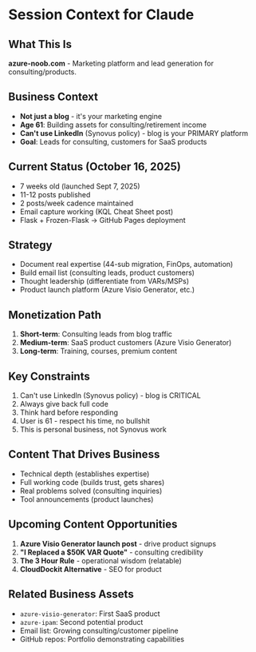 # Session Context for Claude

## What This Is
**azure-noob.com** - Marketing platform and lead generation for consulting/products.

## Business Context
- **Not just a blog** - it's your marketing engine
- **Age 61**: Building assets for consulting/retirement income
- **Can't use LinkedIn** (Synovus policy) - blog is your PRIMARY platform
- **Goal**: Leads for consulting, customers for SaaS products

## Current Status (October 16, 2025)
- 7 weeks old (launched Sept 7, 2025)
- 11-12 posts published
- 2 posts/week cadence maintained
- Email capture working (KQL Cheat Sheet post)
- Flask + Frozen-Flask → GitHub Pages deployment

## Strategy
- Document real expertise (44-sub migration, FinOps, automation)
- Build email list (consulting leads, product customers)
- Thought leadership (differentiate from VARs/MSPs)
- Product launch platform (Azure Visio Generator, etc.)

## Monetization Path
1. **Short-term**: Consulting leads from blog traffic
2. **Medium-term**: SaaS product customers (Azure Visio Generator)
3. **Long-term**: Training, courses, premium content

## Key Constraints
1. Can't use LinkedIn (Synovus policy) - blog is CRITICAL
2. Always give back full code
3. Think hard before responding
4. User is 61 - respect his time, no bullshit
5. This is personal business, not Synovus work

## Content That Drives Business
- Technical depth (establishes expertise)
- Full working code (builds trust, gets shares)
- Real problems solved (consulting inquiries)
- Tool announcements (product launches)

## Upcoming Content Opportunities
1. **Azure Visio Generator launch post** - drive product signups
2. **"I Replaced a $50K VAR Quote"** - consulting credibility
3. **The 3 Hour Rule** - operational wisdom (relatable)
4. **CloudDockit Alternative** - SEO for product

## Related Business Assets
- `azure-visio-generator`: First SaaS product
- `azure-ipam`: Second potential product
- Email list: Growing consulting/customer pipeline
- GitHub repos: Portfolio demonstrating capabilities
